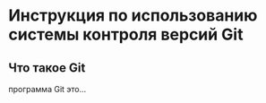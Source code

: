 # **Инструкция по использованию системы контроля версий Git**

## Что такое Git

программа Git это...
